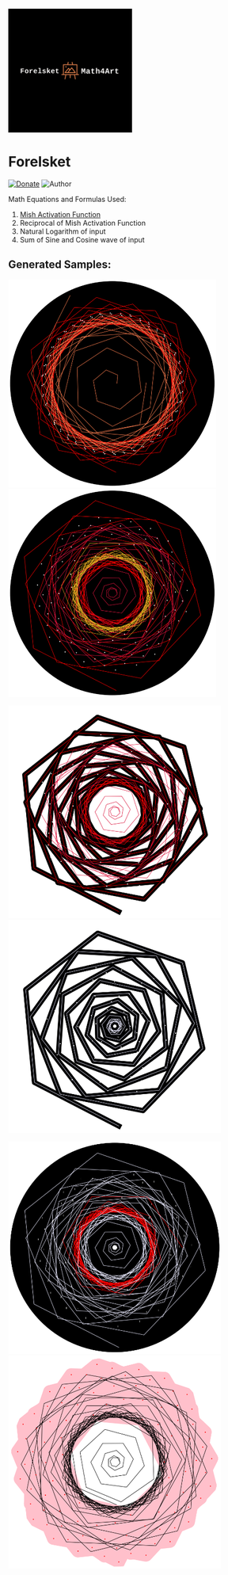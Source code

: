 <p align="left">
  <img width="250" src="logo.png">
</p>

# Forelsket
[![Donate](https://img.shields.io/badge/License-MIT-brightgreen.svg)](LICENSE)
![Author](https://img.shields.io/badge/Diganta-Misra-red)

Math Equations and Formulas Used: 
1. [Mish Activation Function](https://github.com/digantamisra98/Mish)
2. Reciprocal of Mish Activation Function
3. Natural Logarithm of input
4. Sum of Sine and Cosine wave of input

## Generated Samples:

<p float="left">
  <img src="Observations/x.png"  width="420"/>
  <img src="Observations/x1.png"  width="420"/> 
</p>

<p float="left">
  <img src="Observations/x2.png"  width="430"/>
  <img src="Observations/x3.png"  width="430"/> 
</p>

<p float="left">
  <img src="Observations/x4.png"  width="430"/>
  <img src="Observations/x5.png"  width="430"/> 
</p>
